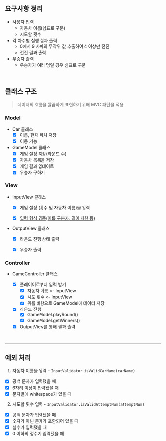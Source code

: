 ## 요구사항 정리

- 사용자 입력
  - 자동차 이름(쉼표로 구분)
  - 시도할 횟수
- 각 차수별 실행 결과 출력
  - 0에서 9 사이의 무작위 값 추출하여 4 이상만 전진
  - 전진 결과 출력
- 우승자 출력
  - 우승자가 여러 명일 경우 쉼표로 구분

<br/>

## 클래스 구조
> 데이터의 흐름을 깔끔하게 표현하기 위해 MVC 패턴을 적용.

### Model

- Car 클래스
  - [X] 이름, 현재 위치 저장
  - [X] 이동 기능
  
- GameModel 클래스
  - [X] 게임 설정 저장(라운드 수)
  - [X] 자동차 목록을 저장
  - [X] 게임 결과 업데이트
  - [X] 우승자 구하기
  
### View

- InputView 클래스
  - [X] 게임 설정 (횟수 및 자동차 이름)을 입력
  - [X] [입력 형식 검증(이름 구분자, 길이 제한 등)](#예외-처리)


- OutputView 클래스
  - [X] 라운드 진행 상태 출력
  - [X] 우승자 출력


### Controller

- GameController 클래스
  
  - [X] 플레이어로부터 입력 받기
    - [X] 자동차 이름 <- InputView
    - [X] 시도 횟수 <- InputView
    - [X] 위를 바탕으로 GameModel에 데이터 저장
  - [X] 라운드 진행
    - [X] GameModel.playRound()
    - [X] GameModel.getWinners()
  - [X] OutputView를 통해 결과 출력

<br/>

---

## 예외 처리
1. 자동차 이름을 입력 - `InputValidator.isValidCarName(carName)`
- [X] 공백 문자가 입력됐을 때
- [X] 6자리 이상이 입력됐을 때
- [X] 문자열에 whitespace가 있을 때

2. 시도할 횟수 입력 - `InputValidator.isValidAttemptNum(attemptNum)`
- [X] 공백 문자가 입력됐을 때
- [X] 숫자가 아닌 문자가 포함되어 있을 때
- [X] 실수가 입력됐을 때
- [X] 0 이하의 정수가 입력됐을 때
